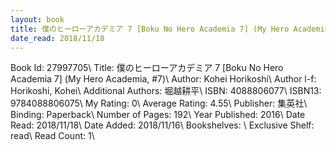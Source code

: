 ```yaml
---
layout: book
title: 僕のヒーローアカデミア 7 [Boku No Hero Academia 7] (My Hero Academia,  no. 7)
date_read: 2018/11/18
---
```


Book Id: 27997705\ 
Title: 僕のヒーローアカデミア 7 [Boku No Hero Academia 7] (My Hero Academia, #7)\ 
Author: Kohei Horikoshi\ 
Author l-f: Horikoshi, Kohei\ 
Additional Authors: 堀越耕平\ 
ISBN: 4088806077\ 
ISBN13: 9784088806075\ 
My Rating: 0\ 
Average Rating: 4.55\ 
Publisher: 集英社\ 
Binding: Paperback\ 
Number of Pages: 192\ 
Year Published: 2016\ 
Date Read: 2018/11/18\ 
Date Added: 2018/11/16\ 
Bookshelves: \ 
Exclusive Shelf: read\ 
Read Count: 1\ 

